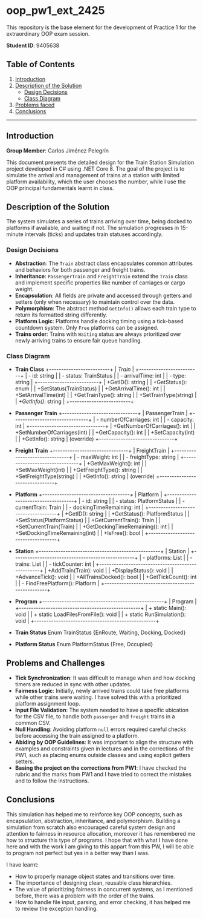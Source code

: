 # oop_pw1_ext_2425
This repository is the base element for the development of Practice 1 for the extraordinary OOP exam session. 

**Student ID**: 9405638

## Table of Contents

1. [Introduction](#introduction)
2. [Description of the Solution](#description-of-the-solution)
    - [Design Decisions](#design-decisions)
    - [Class Diagram](#class-diagram)
3. [Problems faced](#problems-and-challenges)
4. [Conclusions](#conclusions)

------

## Introduction

**Group Member**: Carlos Jiménez Pelegrín

This document presents the detailed design for the Train Station Simulation project developed in C# using .NET Core 8. The goal of the project is to simulate the arrival and management of trains at a station with limited platform availability, which the user chooses the number, while I use the OOP principal fundamentals learnt in class.

## Description of the Solution

The system simulates a series of trains arriving over time, being docked to platforms if available, and waiting if not. The simulation progresses in 15-minute intervals (ticks) and updates train statuses accordingly.

### Design Decisions

- **Abstraction**: The `Train` abstract class encapsulates common attributes and behaviors for both passenger and freight trains.
- **Inheritance**: `PassengerTrain` and `FreightTrain` extend the `Train` class and implement specific properties like number of carriages or cargo weight.
- **Encapsulation**: All fields are private and accessed through getters and setters (only when necessary) to maintain control over the data.
- **Polymorphism**: The abstract method `GetInfo()` allows each train type to return its formatted string differently.
- **Platform Logic**: Platforms handle docking timing using a tick-based countdown system. Only `Free` platforms can be assigned.
- **Trains order**: Trains with `Waiting` status are always prioritized over newly arriving trains to ensure fair queue handling.

### Class Diagram

- **Train Class**
+-------------------------+
|        *Train*          |
+-------------------------+
| - id: string            |
| - status: TrainStatus   |
| - arrivalTime: int      |
| - type: string          |
+-------------------------+
| +GetID(): string        |
| +GetStatus(): enum      |
| +SetStatus(TrainStatus) |
| +GetArrivalTime(): int  |
| +SetArrivalTime(int)    |
| +GetTrainType(): string |
| +SetTrainType(string)   |
| *+GetInfo()*: string    | 
+-------------------------+

- **Passenger Train**
+-------------------------------+
|      PassengerTrain           |
+-------------------------------+
| - numberOfCarriages: int      |
| - capacity: int               |
+-------------------------------+
| +GetNumberOfCarriages(): int  |
| +SetNumberOfCarriages(int)    |
| +GetCapacity(): int           |
| +SetCapacity(int)             |
| +GetInfo(): string            | (override)
+-------------------------------+

- **Freight Train**
+-------------------------------+
|         FreightTrain          |
+-------------------------------+
| - maxWeight: int              |
| - freightType: string         |
+-------------------------------+
| +GetMaxWeight(): int          |
| +SetMaxWeight(int)            |
| +GetFreightType(): string     |
| +SetFreightType(string)       |
| +GetInfo(): string            | (override)
+-------------------------------+

- **Platform**
+------------------------------------+
|            Platform                |
+------------------------------------+
| - id: string                       |
| - status: PlatformStatus           |
| - currentTrain: Train              |
| - dockingTimeRemaining: int        |
+------------------------------------+
| +GetID(): string                   |
| +GetStatus(): PlatformStatus       |
| +SetStatus(PlatformStatus)         |
| +GetCurrentTrain(): Train          |
| +SetCurrentTrain(Train)            |
| +GetDockingTimeRemaining(): int    |
| +SetDockingTimeRemaining(int)      |
| +IsFree(): bool                    |
+------------------------------------+

- **Station**
+--------------------------------------------------+
|                    Station                       |
+--------------------------------------------------+
| - platforms: List<Platform>                      |
| - trains: List<Train>                            |
| - tickCounter: int                               |
+--------------------------------------------------+
| +AddTrain(Train): void                           |
| +DisplayStatus(): void                           |
| +AdvanceTick(): void                             |
| +AllTrainsDocked(): bool                         |
| +GetTickCount(): int                             |
| - FindFreePlatform(): Platform                   |
+--------------------------------------------------+

- **Program**
+--------------------------------------------------+
|                    Program                       |
+--------------------------------------------------+
| + static Main(): void                            |
| + static LoadFilesFromFile(): void               |
| + static RunSimulation(): void                   |
+--------------------------------------------------+

- **Train Status**
Enum TrainStatus {EnRoute, Waiting, Docking, Docked}

- **Platform Status**
Enum PlatformStatus {Free, Occupied}

## Problems and Challenges

- **Tick Synchronization**: It was difficult to manage when and how docking timers are reduced in sync with other updates.
- **Fairness Logic**: Initially, newly arrived trains could take free platforms while other trains were waiting. I have solved this with a prioritized platform assignment loop.
- **Input File Validation**: The system needed to have a specific ubication for the CSV file, to handle both `passenger` and `freight` trains in a common CSV.
- **Null Handling**: Avoiding platform `null` errors required careful checks before accessing the train assigned to a platform.
- **Abiding by OOP Guidelines**: It was important to align the structure with examples and constraints given in lectures and in the corrections of the PW1, such as placing enums outside classes and using explicit getters setters.
- **Basing the project on the corrections from PW1**: I have checked the rubric and the marks from PW1 and I have tried to correct the mistakes and to follow the instructions.

## Conclusions

This simulation has helped me to reinforce key OOP concepts, such as encapsulation, abstraction, inheritance, and polymorphism. Building a simulation from scratch also encouraged careful system design and attention to fairness in resource allocation, moreover it has remembered me how to structure this type of programs.
I hope that with what I have done here and with the work I am giving to this appart from this PW, I will be able to program not perfect but yes in a better way than I was.

I have learnt:

- How to properly manage object states and transitions over time.
- The importance of designing clean, reusable class hierarchies.
- The value of prioritizing fairness in concurrent systems, as I mentioned before, there was a problem with the order of the trains.
- How to handle file input, parsing, and error checking, it has helped me to review the exception handling.









